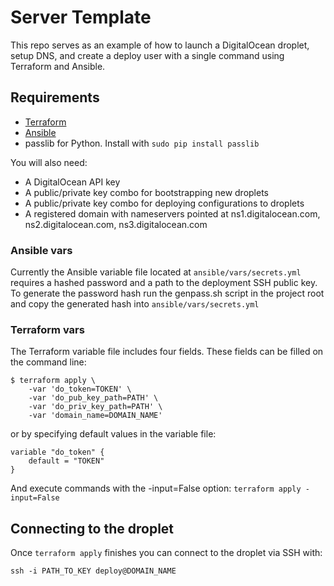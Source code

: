 # Server Template

This repo serves as an example of how to launch a DigitalOcean droplet, setup DNS, and create a deploy user with a single command using Terraform and Ansible.


## Requirements

* [Terraform](http://terraform.io)
* [Ansible](http://ansible.com)
* passlib for Python. Install with
	`sudo pip install passlib`

You will also need:

* A DigitalOcean API key
* A public/private key combo for bootstrapping new droplets
* A public/private key combo for deploying configurations to droplets
* A registered domain with nameservers pointed at ns1.digitalocean.com, ns2.digitalocean.com, ns3.digitalocean.com


### Ansible vars

Currently the Ansible variable file located at `ansible/vars/secrets.yml` requires a hashed password and a path to the deployment SSH public key. To generate the password hash run the genpass.sh script in the project root and copy the generated hash into `ansible/vars/secrets.yml`


### Terraform vars

The Terraform variable file includes four fields. These fields can be filled on the command line:

```
$ terraform apply \
	-var 'do_token=TOKEN' \
	-var 'do_pub_key_path=PATH' \
	-var 'do_priv_key_path=PATH' \
	-var 'domain_name=DOMAIN_NAME'
```

or by specifying default values in the variable file:

```
variable "do_token" {
	default = "TOKEN"
}
```

And execute commands with the -input=False option: `terraform apply -input=False`


## Connecting to the droplet

Once `terraform apply` finishes you can connect to the droplet via SSH with: 

`ssh -i PATH_TO_KEY deploy@DOMAIN_NAME`
